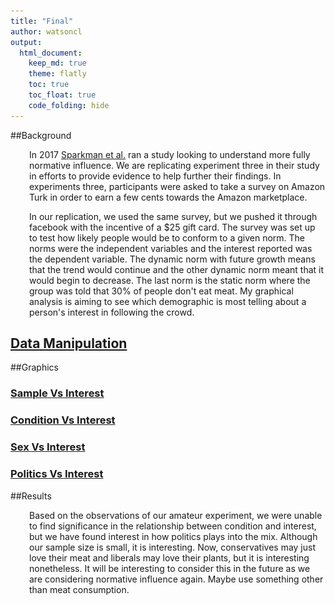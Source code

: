 ```yaml
---
title: "Final"
author: watsoncl 
output: 
  html_document:
    keep_md: true
    theme: flatly
    toc: true
    toc_float: true
    code_folding: hide
---
```


<script type="text/javascript">
 function showhide(id) {
    var e = document.getElementById(id);
    e.style.display = (e.style.display == 'block') ? 'none' : 'block';
 }
</script>



##Background

<div style="padding-left:30px;">

In 2017 [Sparkman et al.](http://journals.sagepub.com/doi/abs/10.1177/0956797617719950) ran a study looking to understand more fully normative influence. We are replicating experiment three in their study in efforts to provide evidence to help further their findings. In experiments three, participants were asked to take a survey on Amazon Turk in order to earn a few cents towards the Amazon marketplace.

In our replication, we used the same survey, but we pushed it through facebook with the incentive of a $25 gift card. The survey was set up to test how likely people would be to conform to a given norm. The norms were the independent variables and the interest reported was the dependent variable. The dynamic norm with future growth means that the trend would continue and the other dynamic norm meant that it would begin to decrease. The last norm is the static norm where the group was told that 30% of people don't eat meat. My graphical analysis is aiming to see which demographic is most telling about a person's interest in following the crowd.



</div>

## <a href="javascript:showhide('Data Manipulation')">Data Manipulation </a>

<div id="Data Manipulation" style="display:none;">


```r
dt1 <- read_csv("C:/Users/Cortland/OneDrive/School/Psychology/Experiencing Research/Student March 29.zip")

dt2 <- read_csv("C:/Users/Cortland/OneDrive/School/Psychology/Experiencing Research/Facebook March 29.zip")

Student <- dt1 %>% 
  select(Finished, ResponseId, Q16, Q32, Q18, Q26,Q29,Q5,Q8,Q9,Q10) %>% 
  mutate(Type = "BYU-Idaho Online",
         Condition =
           case_when(!is.na(Q18)~"Static",
                     !is.na(Q26)~"Dynamic-with-future-growth",
                     !is.na(Q29)~"Dynamic-without-future-growth",
                     TRUE ~ "Missing")) %>% 
  slice(3:n()) %>% 
  rename(Consent = Q16,
         US = Q32,
         Static = Q18,
         DynamicUp = Q26,
         DynamicDown = Q29, 
         Interest = Q5,
         Politics = Q8, 
         Sex = Q9,
         Vegan = Q10) %>% 
  filter(Condition != "Missing",
         Interest != "NA") %>% 
  mutate(Interest = parse_number(Interest)) 


Norms <- dt2 %>% 
  select(Finished, ResponseId, Q16, Q32, Q18, Q26,Q29,Q5,Q8,Q9,Q10) %>% 
  mutate(Type = "Facebook",
         Condition =
           case_when(!is.na(Q18)~"Static",
                     !is.na(Q26)~"Dynamic-with-future-growth",
                     !is.na(Q29)~"Dynamic-without-future-growth",
                     TRUE ~ "Missing")) %>% 
  slice(3:n()) %>% 
  rename(Consent = Q16,
         US = Q32,
         Static = Q18,
         DynamicUp = Q26,
         DynamicDown = Q29, 
         Interest = Q5,
         Politics = Q8, 
         Sex = Q9,
         Vegan = Q10) %>% 
  filter(Condition != "Missing",
         Interest != "NA") %>% 
  mutate(Interest = parse_number(Interest)) 

Student <- Student %>% 
  filter(Vegan == "2")

Norms <- Norms %>% 
  filter(Vegan == "2")

CombinedNorms <- Norms %>% 
  bind_rows(Student) %>% 
  filter(Sex!="3")
```

<div style="padding-left:30px;">

The data was taken from a raw source called Qualtrics, a survey engine used by BYU-Idaho. I manipulated the title names of the columns and then selected to keep the specific columns that we were trying to examine. In taking on the data, we chose to set forward a few exclusions. First, they had to give consent and answer the question regarding their interest in consuming less meat. After that I went in and changed the column names to be represnted better, while eliminating the first three rows, which did not contain responses. I then also excluded those that did not give a reason for which condition they were given, because this disallowed us to make connections. Lastly, for statistical analysis, I turned the Interest column into a number so that the analysis could be run and excluded those that did not disclose sex, and that claim to be vegan as this presents a heavy bias.

</div>

</div>

##Graphics

### <a href="javascript:showhide('sample')">Sample Vs Interest </a>

<div id="sample" style="display:none;">


```r
ggplot(data = CombinedNorms, aes(x = Type, y = Interest)) +
  geom_boxplot() +
  geom_jitter(width = .3, alpha = .8) +
  stat_summary(fun.y = "mean", geom = "point", size = 3, color = "Red") +
  theme_minimal() +
  theme(axis.text.x = element_text(angle = 10, vjust = 1, hjust = .5)) +
  labs(color = "",
       fill = "",
       x = "Participants",
       y = "Interest in Consuming Meat",
       title = "Meat Consumption Interest Across Samples",
       subtitle = "Red point is the average")
```

![](Final_files/figure-html/unnamed-chunk-3-1.png)<!-- -->

<div style="padding-left:30px;">

This graphic is simply showing us how the two different samples addressed their interest in consuming less meat. This does not take into consideration the norms of which the participants were introduced. Given this information one can notice that the Facebook sample has many more participants and cal also see that the median score of the facebook participants is higher. 

</div>
</div>

### <a href="javascript:showhide('condition')">Condition Vs Interest </a>

<div id="condition" style="display:none;">


```r
ggplot(data = CombinedNorms, aes(x = Condition, y = Interest)) +
  geom_boxplot() +
  geom_jitter(mapping = aes(color = Type), width = .3, alpha = .8) +
  stat_summary(fun.y = "mean", geom = "point", size = 4, color = "Black") +
  theme_minimal() +
  theme(axis.text.x = element_text(angle = 10, vjust = 1, hjust = .5)) +
  labs(color = "Participant Type",
       fill = "",
       x = "Condition",
       y = "Interest in Consuming Meat",
       title = "Meat Consumption Influenced by Norms",
       subtitle = "286 Students - 570 Facebook - Black point is the average")
```

![](Final_files/figure-html/unnamed-chunk-4-1.png)<!-- -->

<div style="padding-left:30px;">

Again in this graphic we are able to see that the norm that the participants were given did not really change how the participants responded. We see a little difference, but it is not really life changing. 

</div>
</div>

### <a href="javascript:showhide('sex')">Sex Vs Interest </a>

<div id="sex" style="display:none;">


```r
ggplot(data = CombinedNorms, aes(x = Sex, y = Interest)) +
  geom_boxplot() +
  geom_jitter(width = .3, alpha = .8) +
  stat_summary(fun.y = "mean", geom = "point", size = 3, color = "Red") +
  theme_minimal() +
  theme(axis.text.x = element_text(angle = 10, vjust = 1, hjust = .5)) +
  labs(color = "",
       fill = "",
       x = "Sex(1=male, 2=female)",
       y = "Interest in Consuming Meat",
       title = "Meat Consumption Influenced by Sex",
       subtitle = "Red point is the average | 680 female 173 male")
```

![](Final_files/figure-html/unnamed-chunk-5-1.png)<!-- -->

<div style="padding-left:30px;">

Here again we are able to see a few things. First, there are a lot more females than males that participated. That being said, the large number of females may have pushed the scores more towards the four mark, which is nuetral. 

</div>
</div>


### <a href="javascript:showhide('politics')">Politics Vs Interest </a>

<div id="politics" style="display:none;">


```r
ggplot(data = CombinedNorms, aes(x = Politics, y = Interest)) +
  geom_boxplot() +
  geom_jitter(mapping = aes(color = Politics), width = .3, alpha = .8) +
  stat_summary(fun.y = "mean", geom = "point", size = 3, color = "Black") +
  theme_minimal() +
  theme(axis.text.x = element_text(angle = 10, vjust = 1, hjust = .5)) +
  labs(color = "Politics",
       fill = "",
       x = "Political Ideology",
       y = "Interest in Consuming Meat",
       title = "Meat Consumption Influenced by Politics",
       subtitle = "Black point is the average | 1 is very liberal")
```

![](Final_files/figure-html/unnamed-chunk-6-1.png)<!-- -->

<div style="padding-left:30px;">

This last graphic is the most interesting to me. How is it that there is a drop between the different political ideologies. Is it the stubbornness of the conservative individuals, or is the the wishy-washy ideology of the liberals that makes the difference (negative terms were used against both sides to bring forth humor). It is interesting to note that the participants who made politicals claims went something like this. Starting at 1(Very Liberal) the count went like this; 28, 69, 79, 214, 142, 256, 65.


```r
ggplot(CombinedNorms, mapping = aes(x=Politics)) +
  geom_bar( stat = "count") +
  theme_minimal()
```

![](Final_files/figure-html/unnamed-chunk-7-1.png)<!-- -->

We almost had a normal distribution bar plot with the observations, except the Conservative(6) group was the largest. Therefore our data was right skewed, but is still interesting to see. 

</div>
</div>

##Results

<div style="padding-left:30px;">

Based on the observations of our amateur experiment, we were unable to find significance in the relationship between condition and interest, but we have found interest in how politics plays into the mix. Although our sample size is small, it is interesting. Now, conservatives may just love their meat and liberals may love their plants, but it is interesting nonetheless. It will be interesting to consider this in the future as we are considering normative influence again. Maybe use something other than meat consumption.

</div>












